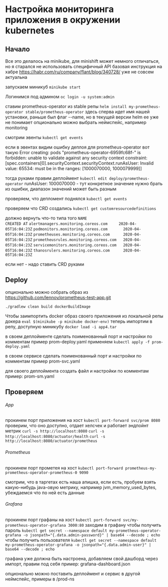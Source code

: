 # Настройка мониторинга приложения в окружении kubernetes
## Начало

Все это делалось на minikube, для minishift может немного отличаться, но я старался не использовать специфичный API
базовая инструкция на хабре https://habr.com/ru/company/flant/blog/340728/ уже не совсем актуальна

запускаем миникуб
`minikube start`

Логинимся под админом
`oc login -u system:admin`

ставим prometheus-operator из stable репы
`helm install my-prometheus-operator stable/prometheus-operator`
здесь сперва идет имя нашей установки, раньше был флаг --name, но в текущей версии helm ее уже не понимает
опционально можно выбрать неймспейс, например monitoring

смотрим эвенты
`kubectl get events`

если в эвентах видим ошибку деплоя для prometheus-operator вот такую
Error creating: pods "prometheus-operator-6959fc68f-" is forbidden: unable to validate against any security context constraint:
[spec.containers[0].securityContext.securityContext.runAsUser: Invalid value: 65534: must be in the ranges: [1000070000, 1000079999]]

тогда руками правим деплоймент
`kubectl edit deploy/prometheus-operator`
runAsUser: 1000070000 - тут конкретное значение нужно брать из ошибки, диапазон значений может быть разным

проверяем, что депломент поднялся
`kubectl get events`

проверяем что CRD создались
`kubectl get customresourcedefinitions`

должно вернуть что-то типа того
`NAME                                    CREATED AT`
`alertmanagers.monitoring.coreos.com     2020-04-05T16:04:23Z`
`podmonitors.monitoring.coreos.com       2020-04-05T16:04:23Z`
`prometheuses.monitoring.coreos.com      2020-04-05T16:04:23Z`
`prometheusrules.monitoring.coreos.com   2020-04-05T16:04:23Z`
`servicemonitors.monitoring.coreos.com   2020-04-05T16:04:23Z`
`thanosrulers.monitoring.coreos.com      2020-04-05T16:04:23Z`

если нет - надо ставить CRD руками

## Deploy
опционально можно собрать образ из
https://github.com/lennov/prometheus-test-app.git

`./gradlew clean build dockerBuildImage`

Чтобы заимпортить docker образ своего приложения из локальной репы докера
`eval $(minikube -p minikube docker-env)`
теперь импортим в репу, доступную миникубу
`docker load -i app4.tar`

в своем деплойменте сделать поименованный порт и настройки по комментам
пример prom-deploy.yaml
применяем
`kubectl apply -f prom-deploy.yaml`

в своем сервисе сделать поименованный порт и настройки по комментам
пример prom-svc.yaml

для своего деплоймента создать файл и настройки по комментам
пример: prom-sm.yaml

## Проверяем

###### App
прокинем порт приложения на хост
`kubectl port-forward svc/prom 8080`
проверим, что оно доступно, отдает хелсчек и работает эндпойнт метрик
`curl -s http://localhost:8080`
`curl -s http://localhost:8080/actuator/health`
`curl -s http://localhost:8080/actuator/prometheus`

###### Prometheus
прокинем порт прометея на хост
`kubectl port-forward prometheus-my-prometheus-operator-prometheus-0 9090`

смотрим, что в таргетах есть наша апишка, если есть, пробуем взять какую-нибудь java-овую метрику, например jvm_memory_used_bytes, убеждаемся что по ней есть данные

###### Grafana
прокинем порт графаны на хост
`kubectl port-forward svc/my-prometheus-operator-grafana 3000:80`
заходим в графану
чтобы получить пароль
`kubectl get secret --namespace default my-prometheus-operator-grafana -o jsonpath="{.data.admin-password}" | base64 --decode ; echo`
чтобы получить пользователя
`kubectl get secret --namespace default my-prometheus-operator-grafana -o jsonpath="{.data.admin-user}" | base64 --decode ; echo`

графана уже должна быть настроена, добавляем свой дашборд через импорт, правим под себя
пример: grafana-dashboard.json

опционально можно поставить деплоймент и сервис в другой неймспейс, примеры в /prod-ns
